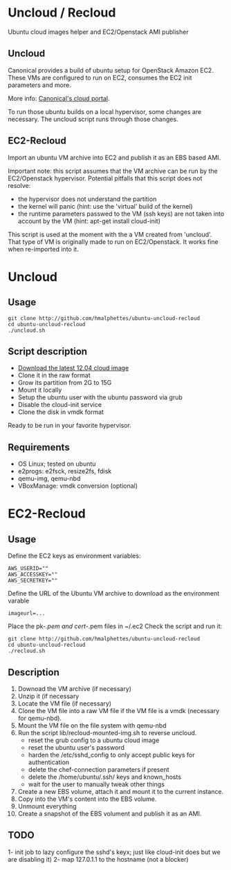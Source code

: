 # Uncloud / Recloud
Ubuntu cloud images helper and EC2/Openstack AMI publisher

## Uncloud

Canonical provides a build of ubuntu setup for OpenStack Amazon EC2.
These VMs are configured to run on EC2, consumes the EC2 init parameters and more.

More info: [Canonical's cloud portal](http://cloud.ubuntu.com).

To run those ubuntu builds on a local hypervisor, some changes are necessary.
The uncloud script runs through those changes.

## EC2-Recloud
Import an ubuntu VM archive into EC2 and publish it as an EBS based AMI.

Important note: this script assumes that the VM archive can be run by the EC2/Openstack hypervisor.
Potential pitfalls that this script does not resolve:
* the hypervisor does not understand the partition
* the kernel will panic (hint: use the 'virtual' build of the kernel)
* the runtime parameters passwed to the VM (ssh keys) are not taken into account by the VM (hint: apt-get install cloud-init)

This script is used at the moment with the a VM created from 'uncloud'.
That type of VM is originally made to run on EC2/Openstack. It works fine when re-imported into it.

# Uncloud
## Usage

    git clone http://github.com/hmalphettes/ubuntu-uncloud-recloud
    cd ubuntu-uncloud-recloud
    ./uncloud.sh

## Script description
- [Download the latest 12.04 cloud image](http://cloud-images.ubuntu.com/precise/current/)
- Clone it in the raw format
- Grow its partition from 2G to 15G
- Mount it locally
- Setup the ubuntu user with the ubuntu password via grub
- Disable the cloud-init service
- Clone the disk in vmdk format

Ready to be run in your favorite hypervisor.

## Requirements
- OS Linux; tested on ubuntu
- e2progs: e2fsck, resize2fs, fdisk
- qemu-img, qemu-nbd
- VBoxManage: vmdk conversion (optional)

# EC2-Recloud
## Usage

Define the EC2 keys as environment variables:

    AWS_USERID=""
    AWS_ACCESSKEY=""
    AWS_SECRETKEY=""

Define the URL of the Ubuntu VM archive to download as the environment varable

    imageurl=...

Place the pk-*.pem and cert-*.pem files in ~/.ec2
Check the script and run it:

    git clone http://github.com/hmalphettes/ubuntu-uncloud-recloud
    cd ubuntu-uncloud-recloud
    ./recloud.sh

## Description

1. Downoad the VM archive (if necessary)
2. Unzip it (if necessary
3. Locate the VM file (if necessary)
4. Clone the VM file into a raw VM file if the VM file is a vmdk (necessary for qemu-nbd).
5. Mount the VM file on the file system with qemu-nbd
6. Run the script lib/recloud-mounted-img.sh to reverse uncloud.
    - reset the grub config to a ubuntu cloud image
    - reset the ubuntu user's password
    - harden the /etc/sshd\_config to only accept public keys for authentication
    - delete the chef-connection parameters if present
    - delete the /home/ubuntu/.ssh/ keys and known\_hosts
    - wait for the user to manually tweak other things
7. Create a new EBS volume, attach it and mount it to the current instance.
8. Copy into the VM's content into the EBS volume.
9. Unmount everything
10. Create a snapshot of the EBS volument and publish it as an AMI.

## TODO
1- init job to lazy configure the sshd's keyx; just like cloud-init does but we are disabling it)
2- map 127.0.1.1 to the hostname (not a blocker)

